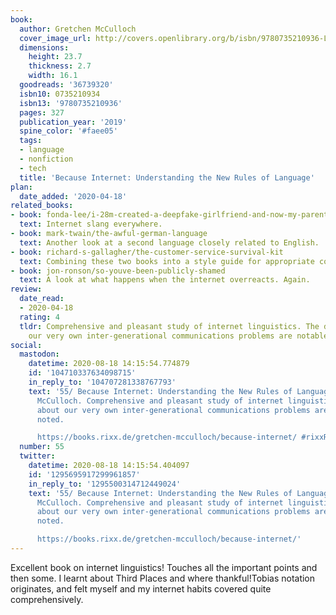 ```yaml
---
book:
  author: Gretchen McCulloch
  cover_image_url: http://covers.openlibrary.org/b/isbn/9780735210936-L.jpg
  dimensions:
    height: 23.7
    thickness: 2.7
    width: 16.1
  goodreads: '36739320'
  isbn10: 0735210934
  isbn13: '9780735210936'
  pages: 327
  publication_year: '2019'
  spine_color: '#faee05'
  tags:
  - language
  - nonfiction
  - tech
  title: 'Because Internet: Understanding the New Rules of Language'
plan:
  date_added: '2020-04-18'
related_books:
- book: fonda-lee/i-28m-created-a-deepfake-girlfriend-and-now-my-parents-think-were-getting-married
  text: Internet slang everywhere.
- book: mark-twain/the-awful-german-language
  text: Another look at a second language closely related to English.
- book: richard-s-gallagher/the-customer-service-survival-kit
  text: Combining these two books into a style guide for appropriate communication would be interesting.
- book: jon-ronson/so-youve-been-publicly-shamed
  text: A look at what happens when the internet overreacts. Again.
review:
  date_read:
  - 2020-04-18
  rating: 4
  tldr: Comprehensive and pleasant study of internet linguistics. The details about
    our very own inter-generational communications problems are notable and noted.
social:
  mastodon:
    datetime: 2020-08-18 14:15:54.774879
    id: '104710337634098715'
    in_reply_to: '104707281338767793'
    text: '55/ Because Internet: Understanding the New Rules of Language by Gretchen
      McCulloch. Comprehensive and pleasant study of internet linguistics. The details
      about our very own inter-generational communications problems are notable and
      noted.

      https://books.rixx.de/gretchen-mcculloch/because-internet/ #rixxReads'
  number: 55
  twitter:
    datetime: 2020-08-18 14:15:54.404097
    id: '1295695917299961857'
    in_reply_to: '1295500314712449024'
    text: '55/ Because Internet: Understanding the New Rules of Language by Gretchen
      McCulloch. Comprehensive and pleasant study of internet linguistics. The details
      about our very own inter-generational communications problems are notable and
      noted.

      https://books.rixx.de/gretchen-mcculloch/because-internet/'
---
```


Excellent book on internet linguistics! Touches all the important points and then some. I learnt about Third Places and where thankful!Tobias notation originates, and felt myself and my internet habits covered quite comprehensively.

